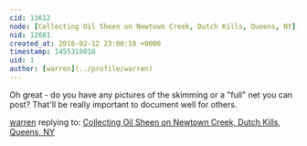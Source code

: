 ```yaml
---
cid: 13612
node: [Collecting Oil Sheen on Newtown Creek, Dutch Kills, Queens, NY](../notes/Matej/02-12-2016/collecting-oil-sheen-on-newtown-creek-dutch-kills-queens-ny)
nid: 12681
created_at: 2016-02-12 23:00:18 +0000
timestamp: 1455318018
uid: 1
author: [warren](../profile/warren)
---
```


Oh great - do you have any pictures of the skimming or a "full" net you can post? That'll be really important to document well for others. 

[warren](../profile/warren) replying to: [Collecting Oil Sheen on Newtown Creek, Dutch Kills, Queens, NY](../notes/Matej/02-12-2016/collecting-oil-sheen-on-newtown-creek-dutch-kills-queens-ny)

